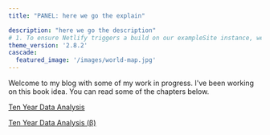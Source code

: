 ```yaml
---
title: "PANEL: here we go the explain"

description: "here we go the description"
# 1. To ensure Netlify triggers a build on our exampleSite instance, we need to change a file in the exampleSite directory.
theme_version: '2.8.2'
cascade:
  featured_image: '/images/world-map.jpg'
---
```

Welcome to my blog with some of my work in progress. I've been working on this book idea. You can read some of the chapters below.

[Ten Year Data Analysis](https://utci.nihds.com/)

[Ten Year Data Analysis (β)](https://utci.nihds.com/b.html)
